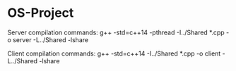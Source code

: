 # OS-Project

Server compilation commands:
	g++ -std=c++14 -pthread -I../Shared *.cpp -o server -L../Shared -lshare

Client compilation commands:
	g++ -std=c++14 -I../Shared  *.cpp  -o client -L../Shared -lshare